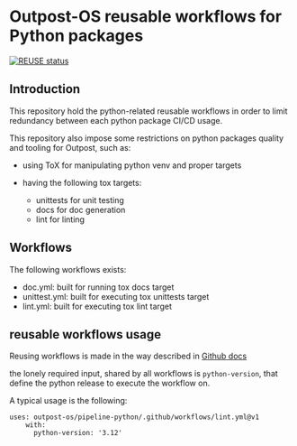 <!--
SPDX-FileCopyrightText: 2024 Ledger SAS

SPDX-License-Identifier: Apache-2.0
-->

# Outpost-OS reusable workflows for Python packages

[![REUSE status](https://api.reuse.software/badge/github.com/outpost-os/pipeline-python)](https://api.reuse.software/info/github.com/outpost-os/pipeline-python)

## Introduction

This repository hold the python-related reusable workflows in order to limit redundancy between each python package CI/CD usage.

This repository also impose some restrictions on python packages quality and tooling for Outpost, such as:

   - using ToX for manipulating python venv and proper targets
   - having the following tox targets:

      - unittests for unit testing
      - docs for doc generation
      - lint for linting

## Workflows

The following workflows exists:

   - doc.yml: built for running tox docs target
   - unittest.yml: built for executing tox unittests target
   - lint.yml: built for executing tox lint target

## reusable workflows usage

Reusing workflows is made in the way described in [Github docs](https://docs.github.com/en/enterprise-cloud@latest/actions/using-workflows/reusing-workflows)

the lonely required input, shared by all workflows is `python-version`, that
define the python release to execute the workflow on.

A typical usage is the following:

```
uses: outpost-os/pipeline-python/.github/workflows/lint.yml@v1
    with:
      python-version: '3.12'
```
